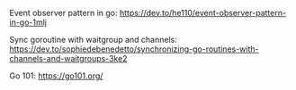 
Event observer pattern in go: https://dev.to/he110/event-observer-pattern-in-go-1mlj

Sync goroutine with waitgroup and channels: https://dev.to/sophiedebenedetto/synchronizing-go-routines-with-channels-and-waitgroups-3ke2

Go 101: https://go101.org/